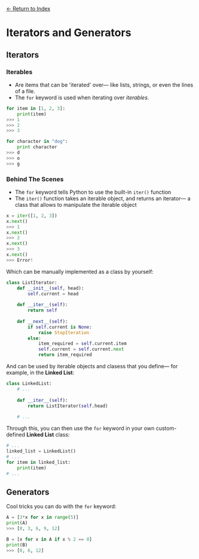 [← Return to Index](https://github.com/cjmlgrto/fit2085-notes/)

# Iterators and Generators

## Iterators

### Iterables
- Are items that can be 'iterated' over— like lists, strings, or even the lines of a file.
- The `for` keyword is used when iterating over _iterables_.

```python
for item in [1, 2, 3]:
    print(item)
>>> 1
>>> 2
>>> 3

for character in "dog":
    print character
>>> d
>>> o
>>> g
```

### Behind The Scenes
- The `for` keyword tells Python to use the built-in `iter()` function
- The `iter()` function takes an iterable object, and returns an iterator— a class that allows to manipulate the iterable object

```python
x = iter([1, 2, 3])
x.next()
>>> 1
x.next()
>>> 2
x.next()
>>> 3
x.next()
>>> Error!
```
Which can be manually implemented as a class by yourself:

```python
class ListIterator:
    def __init__(self, head):
        self.current = head
    
    def __iter__(self):
        return self
    
    def __next__(self):
        if self.current is None:
            raise StopIteration
        else:
            item_required = self.current.item
            self.current = self.current.next
            return item_required
```

And can be used by iterable objects and clasess that you define— for example, in the **Linked List**:

```python
class LinkedList:
    # ...
    
    def __iter__(self):
        return ListIterator(self.head)
     
    # ...
```
    
Through this, you can then use the `for` keyword in your own custom-defined **Linked List** class:

```python
# ...
linked_list = LinkedList()
# ...
for item in linked_list:
    print(item)
# ...
```

## Generators
Cool tricks you can do with the `for` keyword:

```python
A = [3*x for x in range(5)]
print(A)
>>> [0, 3, 6, 9, 12]

B = [x for x in A if x % 2 == 0]
print(B)
>>> [0, 6, 12]
```

